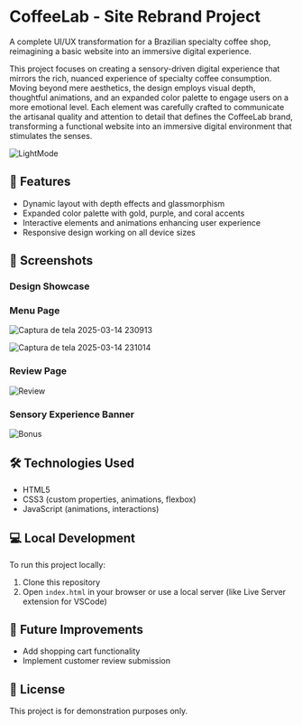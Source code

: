 # CoffeeLab - Site Rebrand Project

A complete UI/UX transformation for a Brazilian specialty coffee shop, reimagining a basic website into an immersive digital experience.

This project focuses on creating a sensory-driven digital experience that mirrors the rich, nuanced experience of specialty coffee consumption. Moving beyond mere aesthetics, the design employs visual depth, thoughtful animations, and an expanded color palette to engage users on a more emotional level. Each element was carefully crafted to communicate the artisanal quality and attention to detail that defines the CoffeeLab brand, transforming a functional website into an immersive digital environment that stimulates the senses.

![LightMode](https://github.com/user-attachments/assets/fd6e0a39-7f1a-4d73-816b-a60aeef94fce)

## 🌟 Features

- Dynamic layout with depth effects and glassmorphism
- Expanded color palette with gold, purple, and coral accents
- Interactive elements and animations enhancing user experience
- Responsive design working on all device sizes

## 📸 Screenshots

### Design Showcase

### Menu Page

![Captura de tela 2025-03-14 230913](https://github.com/user-attachments/assets/b15c214e-4b8e-4cad-a72b-b12f338f864a)

![Captura de tela 2025-03-14 231014](https://github.com/user-attachments/assets/bc180dd8-513b-43c3-89c6-0a8138816a34)

### Review Page

![Review](https://github.com/user-attachments/assets/8950e3be-3237-4d4c-bd15-3be6b7adc338)

### Sensory Experience Banner
![Bonus](https://github.com/user-attachments/assets/7d590e50-b12d-4fa4-870c-9792742c1097)

## 🛠️ Technologies Used

- HTML5
- CSS3 (custom properties, animations, flexbox)
- JavaScript (animations, interactions)

## 💻 Local Development

To run this project locally:
1. Clone this repository
2. Open `index.html` in your browser or use a local server (like Live Server extension for VSCode)

## 🔮 Future Improvements

- Add shopping cart functionality
- Implement customer review submission

## 📝 License

This project is for demonstration purposes only.








